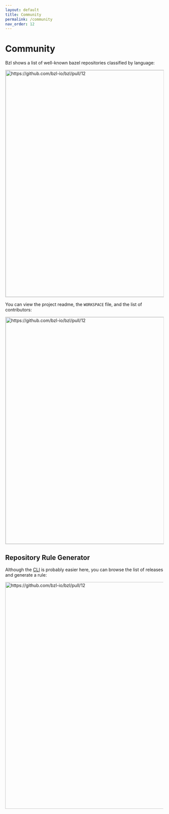 ```yaml
---
layout: default
title: Community
permalink: /community
nav_order: 12
---
```


# Community

Bzl shows a list of well-known bazel repositories classified by language:


<img width="720" alt="https://github.com/bzl-io/bzl/pull/12" src="https://user-images.githubusercontent.com/50580/106352708-85909080-62a2-11eb-95f6-7d271646e6b3.png" style="border: 1px solid rgba(0,0,0,0.16)">

You can view the project readme, the `WORKSPACE` file, and the list of contributors:

<img width="720" alt="https://github.com/bzl-io/bzl/pull/12" src="https://user-images.githubusercontent.com/50580/106352774-094a7d00-62a3-11eb-804d-6eb4c451eaca.png" style="border: 1px solid rgba(0,0,0,0.16)">

## Repository Rule Generator

Although the [CLI](/cli#use) is probably easier here, you can browse the list of releases and generate a rule:


<img width="720" alt="https://github.com/bzl-io/bzl/pull/12" src="https://user-images.githubusercontent.com/50580/106352949-33506f00-62a4-11eb-861f-d903ec5819aa.gif">


